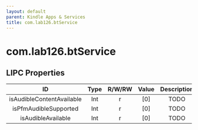```yaml
---
layout: default
parent: Kindle Apps & Services
title: com.lab126.btService
---
```


# com.lab126.btService

## LIPC Properties

| ID                        | Type | R/W/RW | Value | Description |
|:-------------------------:|:----:|:------:|:-----:|:-----------:|
| isAudibleContentAvailable | Int  | r      | [0]   | TODO        |
| isPfmAudibleSupported     | Int  | r      | [0]   | TODO        |
| isAudibleAvailable        | Int  | r      | [0]   | TODO        |
